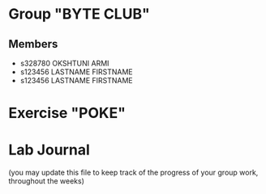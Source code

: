 # Group "BYTE CLUB"

## Members
- s328780 OKSHTUNI ARMI
- s123456 LASTNAME FIRSTNAME
- s123456 LASTNAME FIRSTNAME

# Exercise "POKE"

# Lab Journal

(you may update this file to keep track of the progress of your group work, throughout the weeks)

